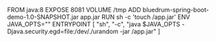 FROM java:8
EXPOSE 8081
VOLUME /tmp
ADD bluedrum-spring-boot-demo-1.0-SNAPSHOT.jar app.jar
RUN sh -c 'touch /app.jar'
ENV JAVA_OPTS=""
ENTRYPOINT [ "sh", "-c", "java $JAVA_OPTS -Djava.security.egd=file:/dev/./urandom -jar /app.jar" ]
